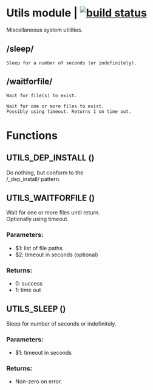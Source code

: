 # Utils module | [![build status](https://gitlab.com/space-sh/utils/badges/master/build.svg)](https://gitlab.com/space-sh/utils/commits/master)

Miscellaneous system utilities.


## /sleep/
	Sleep for a number of seconds (or indefinitely).


## /waitforfile/
	Wait for file(s) to exist.

	Wait for one or more files to exist.
	Possibly using timeout. Returns 1 on time out.


# Functions 

## UTILS\_DEP\_INSTALL ()  
  
  
  
Do nothing, but conform to the  
/\_dep\_install/ pattern.  
  
  
  
## UTILS\_WAITFORFILE ()  
  
  
  
Wait for one or more files until return.  
Optionally using timeout.  
  
### Parameters:  
- $1: list of file paths  
- $2: timeout in seconds (optional)  
  
### Returns:  
- 0: success  
- 1: time out  
  
  
  
## UTILS\_SLEEP ()  
  
  
  
Sleep for number of seconds or indefinitely.  
  
### Parameters:  
- $1: timeout in seconds  
  
### Returns:  
- Non-zero on error.  
  
  
  
